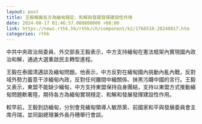 ```yaml
---
layout: post
title: 王毅稱冀各方為緬甸穩定、和解與發展發揮建設性作用
date: 2024-08-17 01:46:57.000000000 +08:00
link: https://news.rthk.hk/rthk/ch/component/k2/1766518-20240817.htm
categories: rthk
---
```


中共中央政治局委員、外交部長王毅表示，中方支持緬甸在憲法框架內實現國內政治和解，通過大選重啟民主轉型進程。

王毅在泰國清邁談及緬甸問題。他表示，中方反對在緬甸國內挑動內亂內戰，反對域外勢力蓄意干涉緬甸內政，反對任何離間中緬關係、抹黑污衊中國的言行。王毅又表示，東盟不能缺少緬甸，中方支持東盟保持自身團結，支持以東盟方式推動緬甸問題軟著陸，期待各方為緬甸實現穩定、和解和發展發揮建設性作用。

較早前，王毅到訪緬甸，分別會見緬甸領導人敏昂萊、前國家和平與發展委員會主席丹瑞，並同副總理兼外長丹穗舉行會談。

